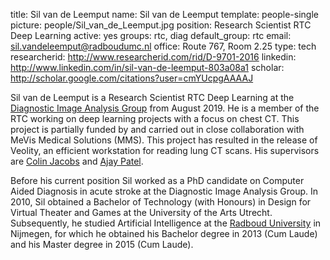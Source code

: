 title: Sil van de Leemput
name: Sil van de Leemput
template: people-single
picture: people/Sil_van_de_Leemput.jpg
position: Research Scientist RTC Deep Learning
active: yes
groups: rtc, diag
default_group: rtc
email: sil.vandeleemput@radboudumc.nl
office: Route 767, Room 2.25
type: tech
researcherid: http://www.researcherid.com/rid/D-9701-2016
linkedin: http://www.linkedin.com/in/sil-van-de-leemput-803a08a1
scholar: http://scholar.google.com/citations?user=cmYUcpgAAAAJ

Sil van de Leemput is a Research Scientist RTC Deep Learning at the [Diagnostic Image Analysis Group](https://www.diagnijmegen.nl/) from August 2019. He is a member of the RTC working on deep learning projects with a focus on chest CT. This project is partially funded by and carried out in close collaboration with MeVis Medical Solutions (MMS). This project has resulted in the release of Veolity, an efficient workstation for reading lung CT scans. His supervisors are [Colin Jacobs](https://www.diagnijmegen.nl/people/colin-jacobs/) and [Ajay Patel](https://www.diagnijmegen.nl/people/ajay-patel/).

Before his current position Sil worked as a PhD candidate on Computer Aided Diagnosis in acute stroke at the Diagnostic Image Analysis Group. In 2010, Sil obtained a Bachelor of Technology (with Honours) in Design for Virtual Theater and Games at the University of the Arts Utrecht. Subsequently, he studied Artificial Intelligence at the <a href="http://www.ru.nl/">Radboud University</a> in Nijmegen, for which he obtained his Bachelor degree in 2013 (Cum Laude) and his Master degree in 2015 (Cum Laude).
